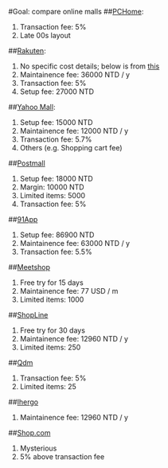 #Goal: compare online malls
##[PCHome](http://boss.pcstore.com.tw/intro_flow_fee.htm):
1. Transaction fee: 5%
2. Late 00s layout

##[Rakuten](https://www.rakuten.com.tw/info/ec/faq/):
1. No specific cost details; below is from [this](http://itman123.com/4485/)
2. Maintainence fee: 36000 NTD / y
3. Transaction fee: 5%
4. Setup fee: 27000 NTD

##[Yahoo Mall](https://tw.mall.yahoo.com/promo/openstore/howto.html):
1. Setup fee: 15000 NTD
2. Maintainence fee: 12000 NTD / y
3. Transaction fee: 5.7%
4. Others (e.g. Shopping cart fee)

##[Postmall](https://www.postmall.com.tw/page.aspx?uid=60)
1. Setup fee: 18000 NTD
2. Margin: 10000 NTD
3. Limited items: 5000
4. Transaction fee: 5%

##[91App](https://www.91app.com/business/)
1. Setup fee: 86900 NTD
2. Maintainence fee: 63000 NTD / y
3. Transaction fee: 5.5%

##[Meetshop](https://www.meepshop.com/pricing.html)
1. Free try for 15 days
2. Maintainence fee: 77 USD / m
3. Limited items: 1000

##[ShopLine](https://shopline.tw/about/pricing)
1. Free try for 30 days
2. Maintainence fee: 12960 NTD / y
3. Limited items: 250

##[Qdm](https://qdm.tw/#register)
1. Transaction fee: 5%
3. Limited items: 25

##[Ihergo](https://www.ihergo.com/guide/open_store_open_01)
1. Maintainence fee: 12960 NTD / y

##[Shop.com](https://tw.shop.com/ps_recruit_walkin-v.xhtml)
1. Mysterious
2. 5% above transaction fee

